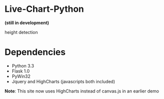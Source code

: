 Live-Chart-Python
=================

__(still in development)__

height detection

Dependencies
============

- Python 3.3
- Flask 1.0
- PyWin32
- Jquery and HighCharts (javascripts both included)

__Note__: This site now uses HighCharts instead of canvas.js in an earlier demo